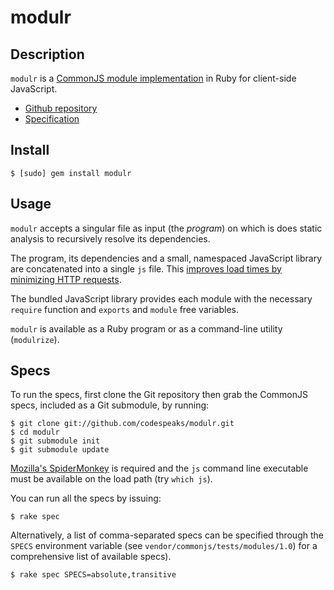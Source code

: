 modulr
======

Description
-----------

`modulr` is a [CommonJS module implementation](http://commonjs.org/specs/modules/1.0.html)
in Ruby for client-side JavaScript.

* [Github repository](http://github.com/codespeaks/modulr)
* [Specification](http://wiki.commonjs.org/wiki/Modules/1.0)

Install
-------

    $ [sudo] gem install modulr

Usage
-----

`modulr` accepts a singular file as input (the _program_) on which is does static
analysis to recursively resolve its dependencies.

The program, its dependencies and a small, namespaced JavaScript library are concatenated into a single `js` file. This
[improves load times by minimizing HTTP requests](http://developer.yahoo.com/performance/rules.html#num_http).

The bundled JavaScript library provides each module with the necessary `require`
function and `exports` and `module` free variables.

`modulr` is available as a Ruby program or as a command-line utility (`modulrize`).

Specs
-----

To run the specs, first clone the Git repository then grab the CommonJS
specs, included as a Git submodule, by running:

    $ git clone git://github.com/codespeaks/modulr.git
    $ cd modulr
    $ git submodule init
    $ git submodule update

[Mozilla's SpiderMonkey](http://www.mozilla.org/js/spidermonkey/) is required
and the `js` command line executable must be available on the load path (try `which js`).

You can run all the specs by issuing:

    $ rake spec

Alternatively, a list of comma-separated specs can be specified through the `SPECS`
environment variable (see `vendor/commonjs/tests/modules/1.0`) for a comprehensive
list of available specs).

    $ rake spec SPECS=absolute,transitive
